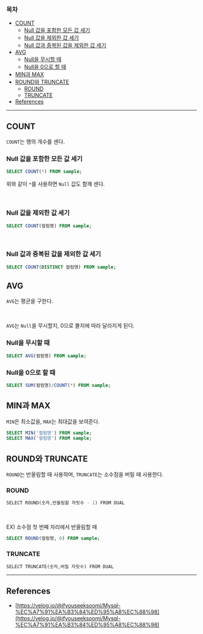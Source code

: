 ### 목차
- [COUNT](#count)
  - [Null 값을 포함한 모든 값 세기](#null-값을-포함한-모든-값-세기)
  - [Null 값을 제외한 값 세기](#null-값을-제외한-값-세기)
  - [Null 값과 중복된 값을 제외한 값 세기](#null-값과-중복된-값을-제외한-값-세기)
- [AVG](#avg)
  - [Null을 무시할 때](#null을-무시할-때)
  - [Null을 0으로 할 때](#null을-0으로-할-때)
- [MIN과 MAX](#min과-max)
- [ROUND와 TRUNCATE](#round와-truncate)
  - [ROUND](#round)
  - [TRUNCATE](#truncate)
- [References](#references)


---
## COUNT
`COUNT`는 행의 개수를 센다.

### Null 값을 포함한 모든 값 세기
```SQL
SELECT COUNT(*) FROM sample;
```

위와 같이 `*`를 사용하면 `Null` 값도 함께 센다.

<br>

### Null 값을 제외한 값 세기
```SQL
SELECT COUNT(컬럼명) FROM sample;
```

<br>

### Null 값과 중복된 값을 제외한 값 세기
```SQL
SELECT COUNT(DISTINCT 컬럼명) FROM sample;
```

## AVG
`AVG`는 평균을 구한다.

<br>

`AVG`는 `Null`을 무시할지, 0으로 볼지에 따라 달라지게 된다.

### Null을 무시할 때
```SQL
SELECT AVG(컬럼명) FROM sample;
```

### Null을 0으로 할 때
```SQL
SELECT SUM(컬럼명)/COUNT(*) FROM sample;
```

## MIN과 MAX
`MIN`은 최소값을, `MAX`는 최대값을 보여준다.

```SQL
SELECT MIN('컬럼명') FROM sample;
SELECT MAX('컬럼명') FROM sample;
```

## ROUND와 TRUNCATE
`ROUND`는 반올림할 때 사용하며, `TRUNCATE`는 소수점을 버릴 때 사용한다.

### ROUND
```SQL
SELECT ROUND(숫자,반올림할 자릿수 - 1) FROM DUAL
```

<br>

EX) 소수점 첫 번째 자리에서 반올림할 때 
```SQL
SELECT ROUND(컬럼명, 0) FROM sample;
```

### TRUNCATE
```SQL
SELECT TRUNCATE(숫자,버릴 자릿수) FROM DUAL
```

---
## References
- [https://velog.io/@ifyouseeksoomi/Mysql-%EC%A7%91%EA%B3%84%ED%95%A8%EC%88%98](https://velog.io/@ifyouseeksoomi/Mysql-%EC%A7%91%EA%B3%84%ED%95%A8%EC%88%98)